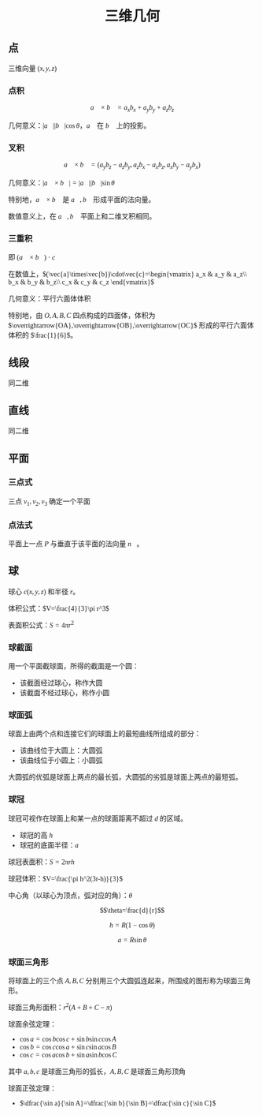 <style>
 body {
  font-family: "楷体"
}
</style>

<h1><center>三维几何</center></h1>

## 点

三维向量 $(x,y,z)$

### 点积

$$\vec{a}\times \vec{b}=a_xb_x+a_yb_y+a_zb_z$$

几何意义：$|\vec{a}||\vec{b}|\cos\theta$，$\vec{a}$ 在 $\vec{b}$ 上的投影。

### 叉积

$$\vec{a}\times\vec{b}=(a_yb_z-a_zb_y,a_zb_x-a_xb_z,a_xb_y-a_yb_x)$$

几何意义：$|\vec{a}\times\vec{b}|=|\vec{a}||\vec{b}|\sin\theta$

特别地，$\vec{a}\times\vec{b}$ 是 $\vec{a},\vec{b}$ 形成平面的法向量。

数值意义上，在 $\vec{a},\vec{b}$ 平面上和二维叉积相同。


### 三重积

即 $(\vec{a}\times\vec{b})\cdot\vec{c}$

在数值上，$(\vec{a}\times\vec{b})\cdot\vec{c}=\begin{vmatrix}
    a_x & a_y & a_z\\
    b_x & b_y & b_z\\
    c_x & c_y & c_z
\end{vmatrix}$ 


几何意义：平行六面体体积

特别地，由 $O,A,B,C$ 四点构成的四面体，体积为 $\overrightarrow{OA},\overrightarrow{OB},\overrightarrow{OC}$ 形成的平行六面体体积的 $\frac{1}{6}$。

## 线段

同二维

## 直线

同二维

## 平面

### 三点式

三点 $v_1,v_2,v_3$ 确定一个平面

### 点法式

平面上一点 $P$ 与垂直于该平面的法向量 $\vec{n}$。

## 球

球心 $c(x,y,z)$ 和半径 $r$。

体积公式：$V=\frac{4}{3}\pi r^3$

表面积公式：$S=4\pi r^2$

### 球截面

用一个平面截球面，所得的截面是一个圆：
- 该截面经过球心，称作大圆
- 该截面不经过球心，称作小圆

### 球面弧

球面上由两个点和连接它们的球面上的最短曲线所组成的部分：
- 该曲线位于大圆上：大圆弧
- 该曲线位于小圆上：小圆弧

大圆弧的优弧是球面上两点的最长弧，大圆弧的劣弧是球面上两点的最短弧。

### 球冠

球冠可视作在球面上和某一点的球面距离不超过 $d$ 的区域。

- 球冠的高 $h$
- 球冠的底面半径：$a$

球冠表面积：$S=2\pi rh$

球冠体积：$V=\frac{\pi h^2(3r-h)}{3}$

中心角（以球心为顶点，弧对应的角）：$\theta$

$$\theta=\frac{d}{r}$$

$$h=R(1-\cos\theta)$$

$$a=R\sin\theta$$

### 球面三角形

将球面上的三个点 $A,B,C$ 分别用三个大圆弧连起来，所围成的图形称为球面三角形。

球面三角形面积：$r^2(A+B+C-\pi)$

球面余弦定理：

- $\cos a=\cos b\cos c+\sin b\sin c\cos A$
- $\cos b=\cos c\cos a+\sin c\sin a\cos B$
- $\cos c=\cos a\cos b+\sin a\sin b\cos C$

其中 $a,b,c$ 是球面三角形的弧长，$A,B,C$ 是球面三角形顶角


球面正弦定理：

- $\dfrac{\sin a}{\sin A}=\dfrac{\sin b}{\sin B}=\dfrac{\sin c}{\sin C}$